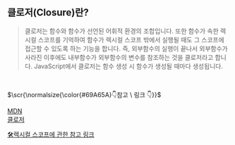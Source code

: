 ## 클로저(Closure)란? ##

> 클로저는 함수와 함수가 선언된 어휘적 환경의 조합입니다. 또한 함수가 속한 렉시컬 스코프를 기억하여 함수가 렉시컬 스코프 밖에서 실행될 때도 그 스코프에 접근할 수 있도록 하는 기능을 합니다. 즉, 외부함수의 실행이 끝나서 외부함수가 사라진 이후에도 내부함수가 외부함수의 변수를 참조하는 것을 클로저라고 합니다. JavaScript에서 클로저는 함수 생성 시 함수가 생성될 때마다 생성됩니다.

<br>
<p>$\scr{\normalsize{\color{#69A65A}👇참고 \ 링크 👇}}$</p>

[MDN](https://developer.mozilla.org/ko/docs/Web/JavaScript/Closures)<br>
[클로저](https://github.com/Esoolgnah/Frontend-Interview-Questions/blob/main/Notes/important-5/closure.md)<br>

[🛠렉시컬 스코프에 관한 참고 링크](https://github.com/Sooooyeon/Preparing-Interview/blob/main/Questions/%EB%A0%89%EC%8B%9C%EC%BB%AC%20%ED%99%98%EA%B2%BD%EA%B3%BC%20%EB%A0%89%EC%8B%9C%EC%BB%AC%20%EC%8A%A4%EC%BD%94%ED%94%84.md)
